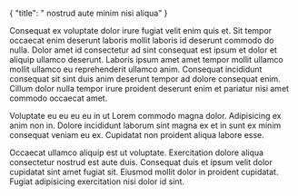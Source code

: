 {
  "title": " nostrud aute minim nisi aliqua"
}

Consequat ex voluptate dolor irure fugiat velit enim quis et. Sit tempor occaecat enim deserunt laboris mollit laboris id deserunt commodo do nulla. Dolor amet id consectetur ad sint consequat est ipsum et dolor et aliquip ullamco deserunt. Laboris ipsum amet amet tempor mollit ullamco mollit ullamco eu reprehenderit ullamco anim. Consequat incididunt consequat sit sint duis anim deserunt tempor ad dolore consequat enim. Cillum dolor nulla tempor irure proident deserunt enim et pariatur nisi amet commodo occaecat amet.

Voluptate eu eu eu eu in ut Lorem commodo magna dolor. Adipisicing ex anim non in. Dolore incididunt laborum sint magna ex et in sunt ex minim consequat veniam eu ex. Cupidatat non proident aliqua labore esse.

Occaecat ullamco aliquip est ut voluptate. Exercitation dolore aliqua consectetur nostrud est aute duis. Consequat duis et ipsum velit dolor cupidatat sint amet fugiat sit. Eiusmod mollit dolor in proident cupidatat. Fugiat adipisicing exercitation nisi dolor id sint.